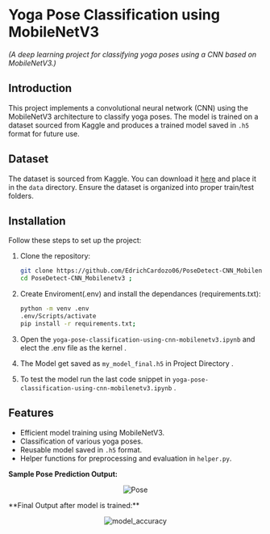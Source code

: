 # **Yoga Pose Classification using MobileNetV3**  
*(A deep learning project for classifying yoga poses using a CNN based on MobileNetV3.)*


## Introduction

This project implements a convolutional neural network (CNN) using the MobileNetV3 architecture to classify yoga poses. The model is trained on a dataset sourced from Kaggle and produces a trained model saved in `.h5` format for future use.


## Dataset
The dataset is sourced from Kaggle. You can download it [here](https://www.kaggle.com/datasets/tr1gg3rtrash/yoga-posture-dataset) and place it in the `data` directory. Ensure the dataset is organized into proper train/test folders.


    
## Installation

Follow these steps to set up the project:  

1. Clone the repository:  
   ```bash
   git clone https://github.com/EdrichCardozo06/PoseDetect-CNN_Mobilenetv3.git
   cd PoseDetect-CNN_Mobilenetv3 ;

2. Create Enviroment(.env) and install the dependances  (requirements.txt):
   ```bash
   python -m venv .env
   .env/Scripts/activate 
   pip install -r requirements.txt;                                                                                               
3. Open the `yoga-pose-classification-using-cnn-mobilenetv3.ipynb` and elect the .env file as the kernel .

4. The Model get saved as ` my_model_final.h5 ` in Project Directory .
5. To test the model run the last code snippet in `yoga-pose-classification-using-cnn-mobilenetv3.ipynb` .
## Features
 
- Efficient model training using MobileNetV3.  
- Classification of various yoga poses.  
- Reusable model saved in `.h5` format.  
- Helper functions for preprocessing and evaluation in `helper.py`.  


**Sample Pose Prediction Output:**<br>
<p align="center">
  <img src='https://user-images.githubusercontent.com/88816150/189837009-a7344d98-d795-4bc4-b1fd-640e772221f7.gif' alt="Pose" />
</p>
**Final Output after model is trained:**<br>
<p align="center">
  <img src='https://github.com/EdrichCardozo06/PoseDetect-CNN_Mobilenetv3/blob/main/Results/model_results.png' alt="model_accuracy" />
</p>

